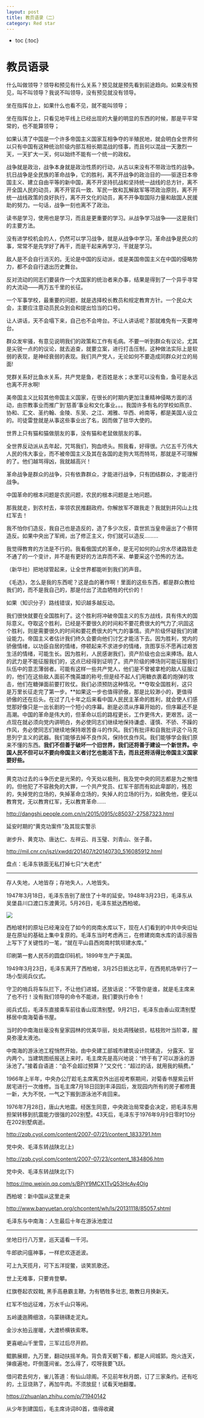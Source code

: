 ```yaml
---
layout: post
title: 教员语录（二）
category: Red star 
---
```


* toc
{:toc}

# 教员语录

什么叫做领导？领导和预见有什么关系？预见就是预先看到前途趋向。如果没有预见，叫不叫领导？我说不叫领导，没有预见就没有领导。

坐在指挥台上，如果什么也看不见，就不能叫领导；

坐在指挥台上，只看见地平线上已经出现的大量的明显的东西的时候，那是平平常常的，也不能算领导；

如果认清了中国是一个许多帝国主义国家互相争夺的半殖民地，就会明白全世界何以只有中国有这种统治阶级内部互相长期混战的怪事，而且何以混战一天激烈一天，一天扩大一天，何以始终不能有一个统一的政权。

战争就是政治，战争本身就是政治性质的行动，从古以来没有不带政治性的战争。抗日战争是全民族的革命战争，它的胜利，离不开战争的政治目的――驱逐日本帝国主义、建立自由平等的新中国，离不开坚持抗战和坚持统一战线的总方针，离不开全国人民的动员，离不开官兵一致、军民一致和瓦解敌军等项政治原则，离不开统一战线政策的良好执行，离不开文化的动员，离不开争取国际力量和敌国人民援助的努力。一句话，战争一刻也离不了政治。

读书是学习，使用也是学习，而且是更重要的学习。从战争学习战争——这是我们的主要方法。

没有进学校机会的人，仍然可以学习战争，就是从战争中学习。革命战争是民众的事，常常不是先学好了再干，而是干起来再学习，干就是学习。

敌人是不会自行消灭的。无论是中国的反动派，或是美国帝国主义在中国的侵略势力，都不会自行退出历史舞台。

反对流动的同志们要装作一个大国家的统治者来办事，结果是得到了一个异乎寻常的大流动——两万五千里的长征。

一个军事学校，最重要的问题，就是选择校长教员和规定教育方针。一个民众大会，主要应注意动员民众到会和提出恰当的口号。

让人讲话，天不会塌下来，自己也不会垮台。不让人讲话呢？那就难免有一天要垮台。

群众发牢骚，有意见说明我们的政策和工作有毛病。不要一听到群众有议论，尤其是尖锐一点的的议论，就去追查，就要立案，进行打击压制，这种做法实际上是软弱的表现，是神经衰弱的表现。我们共产党人，无论如何不要造成同群众对立的局面!

党群关系好比鱼水关系，共产党是鱼，老百姓是水；水里可以没有鱼，鱼可是永远也离不开水啊!

美帝国主义比较其他帝国主义国家，在很长的时期内更加注重精神侵略方面的活动，由宗教事业而推广到‘慈善’事业和文化事业。。。我国许多有名的学校如燕京、协和、汇文、圣约翰、金陵、东吴、之江、湘雅、华西、岭南等，都是美国人设立的。司徒雷登就是从事这些事业出了名，因而做了驻华大使的。

世界上只有猫和猫做朋友的事，没有猫和老鼠做朋友的事。

全世界反动派从去年起，咒骂我们，狗血喷头。照我看，好得很。六亿五千万伟大人民的伟大事业，而不被帝国主义及其在各国的走狗大骂而特骂，那就是不可理解的了。他们越骂得凶，我就越高兴！

革命战争是群众的战争，只有依靠群众，才能进行战争，只有团结群众，才能进行战争。

中国革命的根本问题是农民问题，农民的根本问题是土地问题。

那我就走，到农村去，率领农民推翻政府。你解放军不跟我走？我就到井冈山上找红军去！

我不怕你们造反，我自己也是造反的，造了多少次反，袁世凯当皇帝逼出了个蔡锷造反。如果中央出了军阀，出了修正主义，你们就可以造反………

我觉得教育的方法是不行的。我看俄国式的革命，是无可如何的山穷水尽诸路皆走不通了的一个变计，并不是有更好的方法弃而不采、单要采这个恐怖的方法。

（新华社）把地球管起来，让全世界都能听到我们的声音。

《毛选》，怎么是我的东西呢？这是血的著作啊！里面的这些东西，都是群众教给我们的，而不是我自己的，那是付出了流血牺牲的代价的！

如果（知识分子）路线错误，知识越多越反动。

我们很快就要在全国胜利了。这个胜利将冲破帝国主义的东方战线，具有伟大的国际意义。夺取这个胜利，已经是不要很久的时间和不要花费很大的气力了;巩固这个胜利，则是需要很久的时间和要花费很大的气力的事情。资产阶级怀疑我们的建设能力。帝国主义者估计我们终久会要向他们讨乞才能活下去。因为胜利，党内的骄傲情绪，以功臣自居的情绪，停顿起来不求进步的情绪，贪图享乐不愿再过艰苦生活的情绪，可能生长。因为胜利，人民感谢我们，资产阶级也会出来捧场。敌人的武力是不能征服我们的，这点已经得到证明了。资产阶级的捧场则可能征服我们队伍中的意志薄弱者。可能有这样一些共产党人，他们是不曾被拿枪的敌人征服过的，他们在这些敌人面前不愧英雄的称号;但是经不起人们用糖衣裹着的炮弹的攻击，他们在糖弹面前要打败仗。我们必须预防这种情况。**夺取全国胜利，这只是万里长征走完了第一步。**如果这一步也值得骄傲，那是比较渺小的，更值得骄傲的还在后头。在过了几十年之后来看中国人民民主革命的胜利，就会使人们感觉那好像只是一出长剧的一个短小的序幕。剧是必须从序幕开始的，但序幕还不是高潮。中国的革命是伟大的，但革命以后的路程更长，工作更伟大，更艰苦。这一点现在就必须向党内讲明白，务必使同志们继续地保持谦虚、谨慎、不骄、不躁的作风，务必使同志们继续地保持艰苦奋斗的作风。我们有批评和自我批评这个马克思列宁主义的武器。我们能够去掉不良作风，保持优良作风。我们能够学会我们原来不懂的东西。**我们不但善于破坏一个旧世界，我们还将善于建设一个新世界。中国人民不但可以不要向帝国主义者讨乞也能活下去，而且还将活得比帝国主义国家要好些。**

---

黄克功过去的斗争历史是光荣的，今天处以极刑，我及党中央的同志都是为之惋惜的。但他犯了不容赦免的大罪，一个共产党员、红军干部而有如此卑鄙的，残忍的，失掉党的立场的，失掉革命立场的，失掉人的立场的行为，如赦免他，便无以教育党，无以教育红军，无以教育革命……

http://dangshi.people.com.cn/n/2015/0915/c85037-27587323.html

延安时期的“黄克功案件”及其现实警示

谢步升、黄克功、唐达仁、左祥云、肖玉璧、刘青山、张子善。

http://mil.cnr.cn/jszl/xwdd/201407/t20140730_516085912.html

盘点：毛泽东铁面无私打掉七只“大老虎”

---

存人失地，人地皆存；存地失人，人地皆失。

1947年3月18日，毛泽东告别了居住了十年的延安。1948年3月23日，毛泽东从吴堡县川口渡口东渡黄河。5月26日，毛泽东抵达西柏坡。

![](/images/img4/shanbei.jpg)

西柏坡村的原址已经淹没在了如今的岗南水库以下，现在人们看到的中共中央旧址是在原址的基础上集中复原的。毛泽东当时考虑再三，在修建岗南水库的请示报告上写下了关键性的一笔，“就在平山县西岗南村筑坝建水库。”

印刷第一套人民币的圆盘印码机，1899年生产于美国。

1949年3月23日，毛泽东离开了西柏坡，3月25日抵达北平，在西苑机场举行了一场小型阅兵仪式。

守卫的哨兵将车队拦下，不让他们进城，还放话说：“不管你是谁，就是毛主席来了也不行！没有我们领导的命令不能进，我们要执行命令！

阅兵式后，毛泽东直接乘车前往香山双清别墅。9月21日，毛泽东由香山双清别墅移居中南海菊香书屋。

当时的中南海丝毫没有皇家园林的优美华丽，处处凋残破损，枯枝败叶当阶罩，腥臭弥漫太液池。

中南海的游泳池工程悄然开始，由中央建工部城市建筑设计院建造， 分露天、室内两个。当建筑图纸报送上来时，毛主席先是高兴地说：“终于有了可以游泳的游泳池了。”接着自语道：“会不会超过预算？”又交代：“超过的话，就用我的稿费。”

1966年上半年，中央办公厅趁毛主席离京外出巡视考察期间，对菊香书屋紫云轩居宅进行一次维修。当毛主席7月18日回到丰泽园后，发现园内所有的房子都修葺一新，大为不悦，一气之下搬到游泳池不肯回来。

1976年7月28日，唐山大地震。经医生同意，中央政治局常委会决定，把毛泽东用担架转移到抗震能力很强的202别墅。43天后，毛泽东于1976年9月9日零时10分在202别墅病逝。

http://zqb.cyol.com/content/2007-07/21/content_1833791.htm

党中央、毛泽东转战陕北(上)

http://zqb.cyol.com/content/2007-07/23/content_1834806.htm

党中央、毛泽东转战陕北(下)

https://mp.weixin.qq.com/s/BPjY9MCX1TvQ53HcAy4Olg

西柏坡：新中国从这里走来

http://www.banyuetan.org/chcontent/wh/ls/20131118/85057.shtml

毛泽东与中南海：人生最后十年在游泳池度过

---

坐地日行八万里，巡天遥看一千河。

牛郎欲问瘟神事，一样悲欢逐逝波。

可上九天揽月，可下五洋捉鳖，谈笑凯歌还。

世上无难事，只要肯登攀。

红旗卷起农奴戟, 黑手高悬霸主鞭。为有牺牲多壮志, 敢教日月换新天。

红军不怕远征难，万水千山只等闲。

五岭逶迤腾细浪，乌蒙磅礴走泥丸。

金沙水拍云崖暖，大渡桥横铁索寒。

更喜岷山千里雪，三军过后尽开颜。

鲲鹏展翅，九万里，翻动扶摇羊角。背负青天朝下看，都是人间城郭。炮火连天，弹痕遍地，吓倒蓬间雀。怎么得了，哎呀我要飞跃。

借问君去何方，雀儿答道：有仙山琼阁。不见前年秋月朗，订了三家条约。还有吃的，土豆烧熟了，再加牛肉。不须放屁！试看天地翻覆。

https://zhuanlan.zhihu.com/p/71940142

从少年到建国后，毛主席诗词80首，值得收藏
